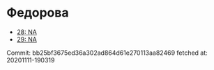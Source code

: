 # Федорова
- [28: NA](28.md)
- [29: NA](29.md)

Commit: bb25bf3675ed36a302ad864d61e270113aa82469
 fetched at: 20201111-190319
